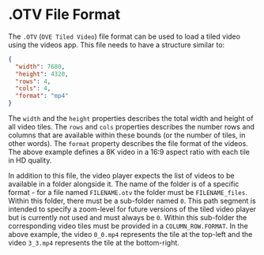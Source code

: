 # .OTV File Format

The `.OTV` (`OVE Tiled Video`) file format can be used to load a tiled video using the videos app. This file needs to have a structure similar to:

```JSON
{
  "width": 7680,
  "height": 4320,
  "rows": 4,
  "cols": 4,
  "format": "mp4"
}
```

The `width` and the `height` properties describes the total width and height of all video tiles. The `rows` and `cols` properties describes the number rows and columns that are available within these bounds (or the number of tiles, in other words). The `format` property describes the file format of the videos. The above example defines a 8K video in a 16:9 aspect ratio with each tile in HD quality.

In addition to this file, the video player expects the list of videos to be available in a folder alongside it. The name of the folder is of a specific format - for a file named `FILENAME.otv` the folder must be `FILENAME_files`. Within this folder, there must be a sub-folder named `0`. This path segment is intended to specify a zoom-level for future versions of the tiled video player but is currently not used and must always be `0`. Within this sub-folder the corresponding video tiles must be provided in a `COLUMN_ROW.FORMAT`. In the above example, the video `0_0.mp4` represents the tile at the top-left and the video `3_3.mp4` represents the tile at the bottom-right.
